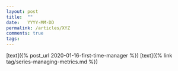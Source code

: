 ```yaml
---
layout: post
title:  ""
date:   YYYY-MM-DD
permalink: /articles/XYZ
comments: true
tags: 
---
```


[text]({% post_url 2020-01-16-first-time-manager %})
[text]({% link tag/series-managing-metrics.md %})
